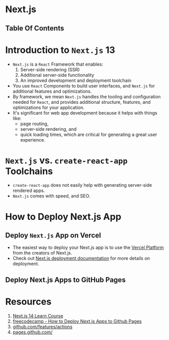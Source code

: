 # Next.js

## Table Of Contents

# Introduction to `Next.js` 13

- `Next.js` is a `React` Framework that enables:
  1. Server-side rendering (SSR)
  2. Additional server-side functionality
  3. An improved development and deployment toolchain
- You use `React` Components to build user interfaces, and `Next.js` for additional features and optimizations.
- By framework, we mean `Next.js` handles the tooling and configuration needed for `React`, and provides additional structure, features, and optimizations for your application.
- It's significant for web app development because it helps with things like:
  - page routing,
  - server-side rendering, and
  - quick loading times, which are critical for generating a great user experience.

# `Next.js` vs. `create-react-app` Toolchains

- `create-react-app` does not easily help with generating server-side rendered apps.
- `Next.js` comes with speed, and SEO.

# How to Deploy Next.js App

## Deploy `Next.js` App on Vercel

- The easiest way to deploy your Next.js app is to use the [Vercel Platform](https://vercel.com/new?utm_medium=default-template&filter=next.js&utm_source=create-next-app&utm_campaign=create-next-app-readme) from the creators of Next.js.
- Check out [Next.js deployment documentation](https://nextjs.org/docs/deployment) for more details on deployment.

## Deploy Next.js Apps to GitHub Pages

# Resources

1. [Next.js 14 Learn Course](https://nextjs.org/learn)
2. [freecodecamp - How to Deploy Next.js Apps to Github Pages](https://www.freecodecamp.org/news/how-to-deploy-next-js-app-to-github-pages/)
3. [github.com/features/actions](https://github.com/features/actions)
4. [pages.github.com/](https://pages.github.com/)
